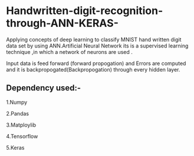 # Handwritten-digit-recognition-through-ANN-KERAS-

Applying concepts of deep learning to classify MNIST hand written digit data set by using ANN.Artificial Neural Network its is a supervised learning technique ,in which a network of neurons are used .

Input data is feed forward (forward propogation) and Errors are computed and it is backpropogated(Backpropogation) through every hidden layer. 

## Dependency used:-

  1.Numpy 
  
  2.Pandas
  
  3.Matploylib
  
  4.Tensorflow
  
  5.Keras
